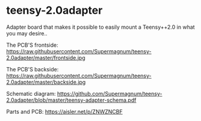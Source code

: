 # teensy-2.0adapter
Adapter board that makes it possible to easily mount a Teensy++2.0 in what you may desire..

The PCB'S frontside:
https://raw.githubusercontent.com/Supermagnum/teensy-2.0adapter/master/frontside.jpg

The PCB'S backside:
https://raw.githubusercontent.com/Supermagnum/teensy-2.0adapter/master/backside.jpg

Schematic diagram:
https://github.com/Supermagnum/teensy-2.0adapter/blob/master/teensy-adapter-schema.pdf

Parts and PCB:
https://aisler.net/p/ZNWZNCBF
